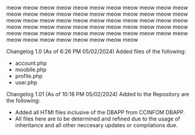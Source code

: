 meow meow meow meow meow meow meow meow meow meow meow meow meow 
meow meow meow meow meow meow meow meow meow meow meow meow meow 
meow meow meow meow meow meow meow meow meow meow meow meow meow 
meow meow meow meow meow meow meow meow meow meow meow meow meow 
meow meow meow meow meow meow meow meow meow meow meow

Changelog 1.0 (As of 6:26 PM 05/02/2024)
Added files of the following:
- account.php
- moobile.php
- profile.php
- user.php

Changelog 1.01 (As of 10:18 PM 05/02/2024) 
Added to the Repository are the following:
- Added all HTMl files inclusive of the DBAPP from CCINFOM DBAPP.
- All files here are to be determined and refined due to the usage of inheritance and all other neccesary updates or compilations due.
